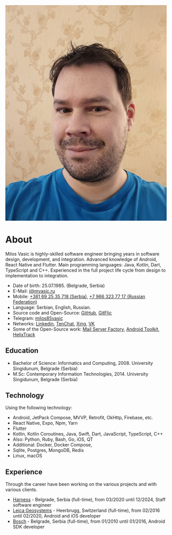 ![Milos Vasic](assets/images/milosvasic.png)

# About

Milos Vasic is highly-skilled software engineer bringing years in software design, development, and
integration. Advanced knowledge of Android, React Native and Flutter. 
Main programming languages: Java, Kotlin, Dart, TypeScript and C++. 
Experienced in the full project life cycle from design to implementation to integration.

- Date of birth: 25.07.1985. (Belgrade, Serbia)
- E-Mail: [i@mvasic.ru](mailto:i@mvasic.ru)
- Mobile: [+381 69 25 35 718 (Serbia)](tel:+381692535718), [+7 966 323 77 17 (Russian Federation)](tel:+79663237717)
- Language: Serbian, English, Russian.
- Source code and Open-Source: [GitHub](https://github.com/milos85vasic), [GitFlic](https://gitflic.ru/user/milosvasic)
- Telegram: [milos85vasic](https://t.me/milos85vasic)
- Networks: [Linkedin](https://www.linkedin.com/in/милош-васић-53778682/), [TenChat](https://tenchat.ru/milosvasic), [Xing](https://www.xing.com/profile/Milos_Vasic4/cv), [VK](https://vk.com/milos.vasic)
- Some of the Open-Source work: [Mail Server Factory](https://github.com/Server-Factory/Mail-Server-Factory), [Android Toolkit](https://github.com/red-elf/Android-Toolkit), [HelixTrack](https://github.com/Helix-Track/Core)

## Education

- Bachelor of Science: Informatics and Computing, 2008. University Singidunum, Belgrade (Serbia)
- M.Sc: Contemporary Information Technologies, 2014. University Singidunum, Belgrade (Serbia)

## Technology

Using the following technology:

- Android, JetPack Compose, MVVP, Retrofit, OkHttp, Firebase, etc.
- React Native, Expo, Npm, Yarn
- Flutter
- Kotlin, Kotlin Coroutines, Java, Swift, Dart, JavaScript, TypeScript, C++
- Also: Python, Ruby, Bash, Go, iOS, QT
- Additional: Docker, Docker Compose, 
- Sqlite, Postgres, MongoDB, Redis
- Linux, macOS

## Experience

Through the career have been working on the various projects and with various clients.

- [Harness](http://harness.io/) - Belgrade, Serbia (full-time), from 03/2020 until 12/2024, Staff software engineer
- [Leica Geosystems](https://leica-geosystems.com/) - Heerbrugg, Switzerland (full-time), from 02/2016 until 02/2020, Android and iOS developer
- [Bosch](https://www.bosch.rs/) - Belgrade, Serbia (full-time), from 01/2010 until 01/2016, Android SDK developer